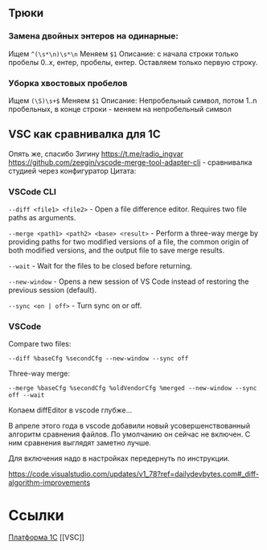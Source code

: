 ## Трюки
### Замена двойных энтеров на одинарные:
Ищем `^(\s*\n)\s*\n`
Меняем `$1`
Описание: с начала строки только пробелы 0..х, ентер, пробелы, ентер. Оставляем только первую строку.
### Уборка хвостовых пробелов
Ищем `(\S)\s+$`
Меняем `$1`
Описание: Непробельный символ, потом 1..n пробельных, в конце строки - меняем на непробельный символ


## VSC как сравнивалка для 1С
Опять же, спасибо Зигину https://t.me/radio_ingvar
https://github.com/zeegin/vscode-merge-tool-adapter-cli - сравнивалка студией через конфигуратор
Цитата:
### VSCode CLI

`--diff <file1> <file2>` - Open a file difference editor. Requires two file paths as arguments.

`--merge <path1> <path2> <base> <result>` - Perform a three-way merge by providing paths for two modified versions of a file, the common origin of both modified versions, and the output file to save merge results.

`--wait` - Wait for the files to be closed before returning.

`--new-window` - Opens a new session of VS Code instead of restoring the previous session (default).

`--sync <on | off>` - Turn sync on or off.

### VSCode

Compare two files:

```batchfile
--diff %baseCfg %secondCfg --new-window --sync off
```

Three-way merge:

```batchfile
--merge %baseCfg %secondCfg %oldVendorCfg %merged --new-window --sync off --wait
```


Копаем diffEditor в vscode глубже...

В апреле этого года в vscode добавили новый усовершенствованный алгоритм сравнения файлов. По умолчанию он сейчас не включен. С ним сравнения выглядят заметно лучше.

Для включения надо в настройках передернуть по инструкции.

https://code.visualstudio.com/updates/v1_78?ref=dailydevbytes.com#_diff-algorithm-improvements


# Ссылки
[Платформа 1С](Платформа%201С.md)
[[VSC]]


